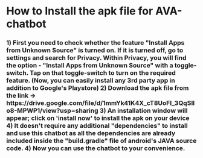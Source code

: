 <h1>How to Install the apk file for AVA-chatbot</h1>
<h3>
1) First you need to check whether the feature "Install Apps from Unknown Source" is turned on. If it is turned off, go to settings and search for Privacy.
   Within Privacy, you will find the option - "Install Apps from Unknown Source" with a toggle-switch. Tap on that toggle-switch to turn on the required feature.
   (Now, you can easily install any 3rd party app in addition to Google's Playstore)
2) Download the apk file from the link ->  https://drive.google.com/file/d/1mmYk41K4X_cT8UoFI_3QqSIIo8-MPWP1/view?usp=sharing
3) An installation window will appear; click on 'install now' to install the apk on your device
4) It doesn't require any additional "dependencies" to install and use this chatbot as all the dependencies are already included inside the "build.gradle" file of android's JAVA source code.
4) Now you can use the chatbot to your convenience.
</h3>
